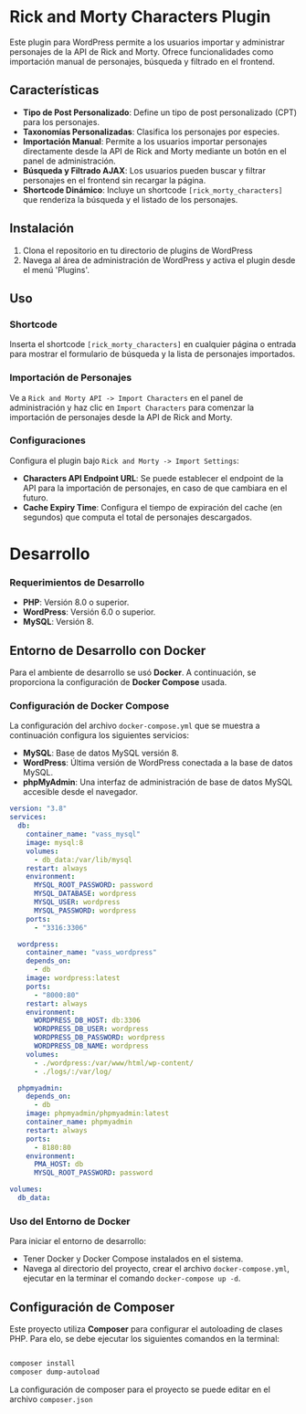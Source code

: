 # Rick and Morty Characters Plugin

Este plugin para WordPress permite a los usuarios importar y administrar personajes de la API de Rick and Morty. Ofrece funcionalidades como importación manual de personajes, búsqueda y filtrado en el frontend.

## Características

- **Tipo de Post Personalizado**: Define un tipo de post personalizado (CPT) para los personajes.
- **Taxonomías Personalizadas**: Clasifica los personajes por especies.
- **Importación Manual**: Permite a los usuarios importar personajes directamente desde la API de Rick and Morty mediante un botón en el panel de administración.
- **Búsqueda y Filtrado AJAX**: Los usuarios pueden buscar y filtrar personajes en el frontend sin recargar la página.
- **Shortcode Dinámico**: Incluye un shortcode `[rick_morty_characters]` que renderiza la búsqueda y el listado de los personajes.

## Instalación

1. Clona el repositorio en tu directorio de plugins de WordPress
2. Navega al área de administración de WordPress y activa el plugin desde el menú 'Plugins'.

## Uso

### Shortcode

Inserta el shortcode `[rick_morty_characters]` en cualquier página o entrada para mostrar el formulario de búsqueda y la lista de personajes importados.

### Importación de Personajes

Ve a `Rick and Morty API -> Import Characters` en el panel de administración y haz clic en `Import Characters` para comenzar la importación de personajes desde la API de Rick and Morty.

### Configuraciones

Configura el plugin bajo `Rick and Morty -> Import Settings`:

- **Characters API Endpoint URL**: Se puede establecer el endpoint de la API para la importación de personajes, en caso de que cambiara en el futuro.
- **Cache Expiry Time**: Configura el tiempo de expiración del cache (en segundos) que computa el total de personajes descargados.

# Desarrollo

### Requerimientos de Desarrollo

- **PHP**: Versión 8.0 o superior.
- **WordPress**: Versión 6.0 o superior.
- **MySQL**: Versión 8.

## Entorno de Desarrollo con Docker

Para el ambiente de desarrollo se usó **Docker**. A continuación, se proporciona la configuración de **Docker Compose** usada.

### Configuración de Docker Compose

La configuración del archivo `docker-compose.yml` que se muestra a continuación configura los siguientes servicios:

- **MySQL**: Base de datos MySQL versión 8.
- **WordPress**: Última versión de WordPress conectada a la base de datos MySQL.
- **phpMyAdmin**: Una interfaz de administración de base de datos MySQL accesible desde el navegador.

```yaml
version: "3.8"
services:
  db:
    container_name: "vass_mysql"
    image: mysql:8
    volumes:
      - db_data:/var/lib/mysql
    restart: always
    environment:
      MYSQL_ROOT_PASSWORD: password
      MYSQL_DATABASE: wordpress
      MYSQL_USER: wordpress
      MYSQL_PASSWORD: wordpress
    ports:
      - "3316:3306"

  wordpress:
    container_name: "vass_wordpress"
    depends_on:
      - db
    image: wordpress:latest
    ports:
      - "8000:80"
    restart: always
    environment:
      WORDPRESS_DB_HOST: db:3306
      WORDPRESS_DB_USER: wordpress
      WORDPRESS_DB_PASSWORD: wordpress
      WORDPRESS_DB_NAME: wordpress
    volumes:
      - ./wordpress:/var/www/html/wp-content/
      - ./logs/:/var/log/

  phpmyadmin:
    depends_on:
      - db
    image: phpmyadmin/phpmyadmin:latest
    container_name: phpmyadmin
    restart: always
    ports:
      - 8180:80
    environment:
      PMA_HOST: db
      MYSQL_ROOT_PASSWORD: password

volumes:
  db_data:
```

### Uso del Entorno de Docker

Para iniciar el entorno de desarrollo:

- Tener Docker y Docker Compose instalados en el sistema.
- Navega al directorio del proyecto, crear el archivo `docker-compose.yml`, ejecutar en la terminar el comando `docker-compose up -d`.

## Configuración de Composer

Este proyecto utiliza **Composer** para configurar el autoloading de clases PHP. Para elo, se debe ejecutar los siguientes comandos en la terminal:

```bash

composer install
composer dump-autoload
```

La configuración de composer para el proyecto se puede editar en el archivo `composer.json`
